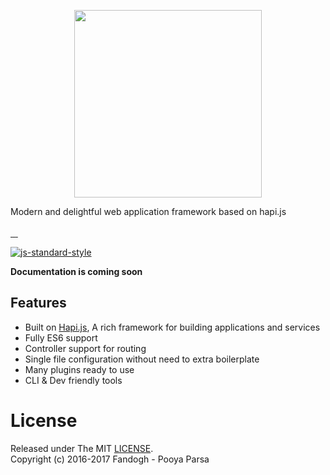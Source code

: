 <p align="center">
<a href="https://bak.js.org">
    <img src="https://github.com/bakjs/bak/raw/dev/artwork/logo.webp" width="300px">
</a>

<br>
<p>Modern and delightful web application framework based on hapi.js<br>
<br>

<a href="https://github.com/bakjs/bak">
    <img alt="" src="https://david-dm.org/bakjs/bak.svg?style=flat-square">
</a>
<a href="https://circleci.com/gh/bakjs/bak">
    <img alt="" src="https://img.shields.io/circleci/project/github/bakjs/bak/master.svg?style=flat-square">
</a>
<a href="https://www.npmjs.com/package/bak">
    <img alt="" src="https://img.shields.io/npm/dt/bak.svg?style=flat-square">
</a>
<a href="https://www.npmjs.com/package/bak">
    <img alt="" src="https://img.shields.io/npm/v/bak.svg?style=flat-square">
</a>

</p>

[![js-standard-style](https://cdn.rawgit.com/standard/standard/master/badge.svg)](http://standardjs.com)

**Documentation is coming soon**

## Features
- Built on [Hapi.js](https://hapijs.com), A rich framework for building applications and services
- Fully ES6 support
- Controller support for routing
- Single file configuration without need to extra boilerplate
- Many plugins ready to use
- CLI & Dev friendly tools

# License
Released under The MIT [LICENSE](./LICENSE).       
Copyright (c) 2016-2017 Fandogh - Pooya Parsa